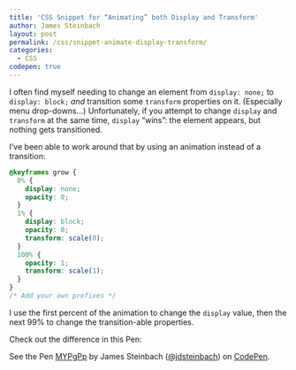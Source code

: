 ```yaml
---
title: 'CSS Snippet for “Animating” both Display and Transform'
author: James Steinbach
layout: post
permalink: /css/snippet-animate-display-transform/
categories:
  - CSS
codepen: true
---
```

I often find myself needing to change an element from `display: none;` to `display: block;` *and* transition some `transform` properties on it. (Especially menu drop-downs&hellip;) Unfortunately, if you attempt to change `display` and `transform` at the same time, `display` “wins”: the element appears, but nothing gets transitioned.

I’ve been able to work around that by using an animation instead of a transition:

~~~css
@keyframes grow {
  0% {
    display: none;
    opacity: 0;
  }
  1% {
    display: block;
    opacity: 0;
    transform: scale(0);
  }
  100% {
    opacity: 1;
    transform: scale(1);
  }
}
/* Add your own prefixes */
~~~

I use the first percent of the animation to change the `display` value, then the next 99% to change the transition-able properties.

Check out the difference in this Pen:

<p data-height="268" data-theme-id="0" data-slug-hash="MYPgPp" data-default-tab="result" data-user="jdsteinbach" class='codepen'>See the Pen <a href='http://codepen.io/jdsteinbach/pen/MYPgPp/'>MYPgPp</a> by James Steinbach (<a href='http://codepen.io/jdsteinbach'>@jdsteinbach</a>) on <a href='http://codepen.io'>CodePen</a>.</p>
